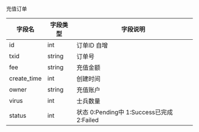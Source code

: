充值订单

| 字段名 | 字段类型 | 字段说明 |
|-------|-------|-------|
| id | int | 订单ID 自增 |
| txid | string | 订单号 |
| fee | string | 充值金额 |
| create_time | int | 创建时间 |
| owner | string | 充值账户 |
| virus | int | 士兵数量 |
| status | int | 状态 0:Pending中 1:Success已完成 2:Failed |

